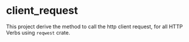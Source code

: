 # client_request
This project derive the method to call the http client request, for all HTTP Verbs using `reqwest` crate.

